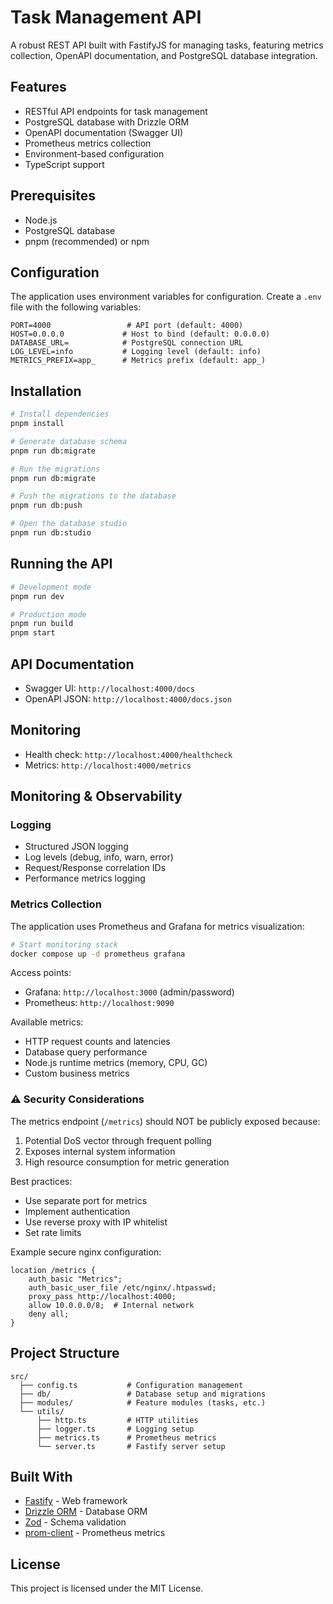 # Task Management API

A robust REST API built with FastifyJS for managing tasks, featuring metrics collection, OpenAPI documentation, and PostgreSQL database integration.

## Features

- RESTful API endpoints for task management
- PostgreSQL database with Drizzle ORM
- OpenAPI documentation (Swagger UI)
- Prometheus metrics collection
- Environment-based configuration
- TypeScript support

## Prerequisites

- Node.js
- PostgreSQL database
- pnpm (recommended) or npm

## Configuration

The application uses environment variables for configuration. Create a `.env` file with the following variables:

```env
PORT=4000                 # API port (default: 4000)
HOST=0.0.0.0             # Host to bind (default: 0.0.0.0)
DATABASE_URL=            # PostgreSQL connection URL
LOG_LEVEL=info           # Logging level (default: info)
METRICS_PREFIX=app_      # Metrics prefix (default: app_)
```

## Installation

```sh
# Install dependencies
pnpm install

# Generate database schema
pnpm run db:migrate

# Run the migrations
pnpm run db:migrate

# Push the migrations to the database
pnpm run db:push

# Open the database studio
pnpm run db:studio
```

## Running the API

```sh
# Development mode
pnpm run dev

# Production mode
pnpm run build
pnpm start
```

## API Documentation

- Swagger UI: `http://localhost:4000/docs`
- OpenAPI JSON: `http://localhost:4000/docs.json`

## Monitoring

- Health check: `http://localhost:4000/healthcheck`
- Metrics: `http://localhost:4000/metrics`

## Monitoring & Observability

### Logging

- Structured JSON logging
- Log levels (debug, info, warn, error)
- Request/Response correlation IDs
- Performance metrics logging

### Metrics Collection

The application uses Prometheus and Grafana for metrics visualization:

```sh
# Start monitoring stack
docker compose up -d prometheus grafana
```

Access points:

- Grafana: `http://localhost:3000` (admin/password)
- Prometheus: `http://localhost:9090`

Available metrics:

- HTTP request counts and latencies
- Database query performance
- Node.js runtime metrics (memory, CPU, GC)
- Custom business metrics

### ⚠️ Security Considerations

The metrics endpoint (`/metrics`) should NOT be publicly exposed because:

1. Potential DoS vector through frequent polling
2. Exposes internal system information
3. High resource consumption for metric generation

Best practices:

- Use separate port for metrics
- Implement authentication
- Use reverse proxy with IP whitelist
- Set rate limits

Example secure nginx configuration:

```nginx
location /metrics {
    auth_basic "Metrics";
    auth_basic_user_file /etc/nginx/.htpasswd;
    proxy_pass http://localhost:4000;
    allow 10.0.0.0/8;  # Internal network
    deny all;
}
```

## Project Structure

```
src/
  ├── config.ts           # Configuration management
  ├── db/                 # Database setup and migrations
  ├── modules/            # Feature modules (tasks, etc.)
  └── utils/
      ├── http.ts         # HTTP utilities
      ├── logger.ts       # Logging setup
      ├── metrics.ts      # Prometheus metrics
      └── server.ts       # Fastify server setup
```

## Built With

- [Fastify](https://fastify.dev/) - Web framework
- [Drizzle ORM](https://orm.drizzle.team/) - Database ORM
- [Zod](https://zod.dev/) - Schema validation
- [prom-client](https://www.npmjs.com/package/prom-client) - Prometheus metrics

## License

This project is licensed under the MIT License.
